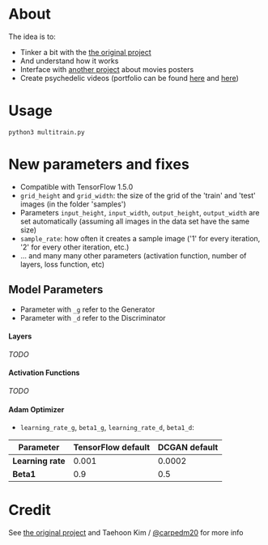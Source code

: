 # About
The idea is to:
* Tinker a bit with the [the original project](https://github.com/carpedm20/DCGAN-tensorflow) 
* And understand how it works
* Interface with [another project](https://github.com/benckx/dnn-movie-posters) about movies posters
* Create psychedelic videos (portfolio can be found [here](https://www.avloops.com/users/benckx) and [here](https://www.vjloops.com/users/20585.html))

# Usage

    python3 multitrain.py

# New parameters and fixes

* Compatible with TensorFlow 1.5.0
* `grid_height` and `grid_width`: the size of the grid of the 'train' and 'test' images (in the folder 'samples')
* Parameters `input_height`, `input_width`, `output_height`, `output_width` are set automatically 
(assuming all images in the data set have the same size)
* `sample_rate`: how often it creates a sample image ('1' for every iteration, '2' for every other iteration, etc.)
* ... and many many other parameters (activation function, number of layers, loss function, etc)

## Model Parameters

* Parameter with `_g` refer to the Generator
* Parameter with `_d` refer to the Discriminator

#### Layers
*TODO*

#### Activation Functions
*TODO*

#### Adam Optimizer

* `learning_rate_g`, `beta1_g`, `learning_rate_d`, `beta1_d`:

|Parameter          |TensorFlow default|DCGAN default|
|---                |---               |---          |
|**Learning rate**  |0.001             |0.0002       |
|**Beta1**          |0.9               |0.5          |

# Credit

See [the original project](https://github.com/carpedm20/DCGAN-tensorflow) 
and Taehoon Kim / [@carpedm20](http://carpedm20.github.io/) for more info
